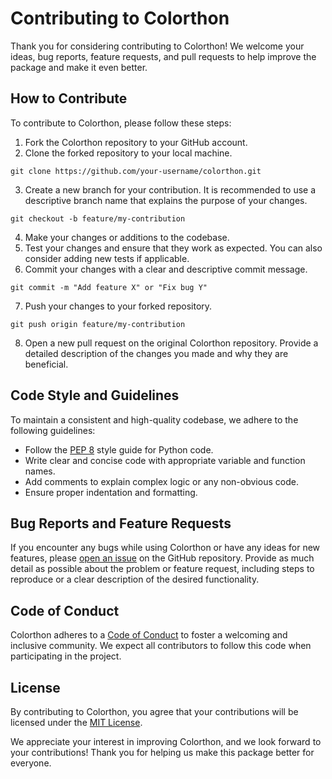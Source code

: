 # Contributing to Colorthon

Thank you for considering contributing to Colorthon! We welcome your ideas, bug reports, feature requests, and pull requests to help improve the package and make it even better.

## How to Contribute

To contribute to Colorthon, please follow these steps:

1. Fork the Colorthon repository to your GitHub account.
2. Clone the forked repository to your local machine.

```shell
git clone https://github.com/your-username/colorthon.git
```

3. Create a new branch for your contribution. It is recommended to use a descriptive branch name that explains the purpose of your changes.

```shell
git checkout -b feature/my-contribution
```

4. Make your changes or additions to the codebase.
5. Test your changes and ensure that they work as expected. You can also consider adding new tests if applicable.
6. Commit your changes with a clear and descriptive commit message.

```shell
git commit -m "Add feature X" or "Fix bug Y"
```

7. Push your changes to your forked repository.

```shell
git push origin feature/my-contribution
```

8. Open a new pull request on the original Colorthon repository. Provide a detailed description of the changes you made and why they are beneficial.

## Code Style and Guidelines

To maintain a consistent and high-quality codebase, we adhere to the following guidelines:

- Follow the [PEP 8](https://www.python.org/dev/peps/pep-0008/) style guide for Python code.
- Write clear and concise code with appropriate variable and function names.
- Add comments to explain complex logic or any non-obvious code.
- Ensure proper indentation and formatting.

## Bug Reports and Feature Requests

If you encounter any bugs while using Colorthon or have any ideas for new features, please [open an issue](https://github.com/your-username/colorthon/issues) on the GitHub repository. Provide as much detail as possible about the problem or feature request, including steps to reproduce or a clear description of the desired functionality.

## Code of Conduct

Colorthon adheres to a [Code of Conduct](CODE_OF_CONDUCT.md) to foster a welcoming and inclusive community. We expect all contributors to follow this code when participating in the project.

## License

By contributing to Colorthon, you agree that your contributions will be licensed under the [MIT License](LICENSE).

We appreciate your interest in improving Colorthon, and we look forward to your contributions! Thank you for helping us make this package better for everyone.
